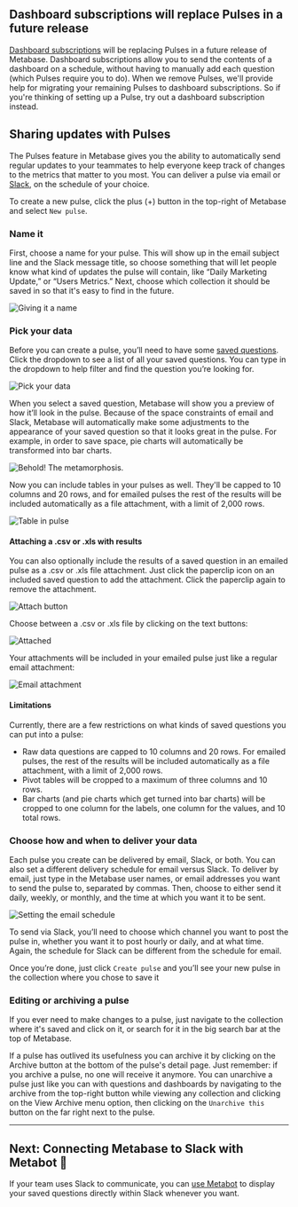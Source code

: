 ## Dashboard subscriptions will replace Pulses in a future release

[Dashboard subscriptions](dashboard-subscriptions) will be replacing Pulses in a future release of Metabase. Dashboard subscriptions allow you to send the contents of a dashboard on a schedule, without having to manually add each question (which Pulses require you to do). When we remove Pulses, we'll provide help for migrating your remaining Pulses to dashboard subscriptions. So if you're thinking of setting up a Pulse, try out a dashboard subscription instead.

## Sharing updates with Pulses

The Pulses feature in Metabase gives you the ability to automatically send regular updates to your teammates to help everyone keep track of changes to the metrics that matter to you most. You can deliver a pulse via email or [Slack](https://slack.com/), on the schedule of your choice.

To create a new pulse, click the plus (+) button in the top-right of Metabase and select `New pulse`.

### Name it

First, choose a name for your pulse. This will show up in the email subject line and the Slack message title, so choose something that will let people know what kind of updates the pulse will contain, like “Daily Marketing Update,” or “Users Metrics.” Next, choose which collection it should be saved in so that it's easy to find in the future.

![Giving it a name](images/pulses/02-name-it.png)

### Pick your data

Before you can create a pulse, you’ll need to have some [saved questions](06-sharing-answers.md). Click the dropdown to see a list of all your saved questions. You can type in the dropdown to help filter and find the question you’re looking for.

![Pick your data](images/pulses/03-pick-your-data.png)

When you select a saved question, Metabase will show you a preview of how it’ll look in the pulse. Because of the space constraints of email and Slack, Metabase will automatically make some adjustments to the appearance of your saved question so that it looks great in the pulse. For example, in order to save space, pie charts will automatically be transformed into bar charts.

![Behold! The metamorphosis.](images/pulses/04-transformation.png)

Now you can include tables in your pulses as well. They'll be capped to 10 columns and 20 rows, and for emailed pulses the rest of the results will be included automatically as a file attachment, with a limit of 2,000 rows.

![Table in pulse](images/pulses/table.png)

#### Attaching a .csv or .xls with results

You can also optionally include the results of a saved question in an emailed pulse as a .csv or .xls file attachment. Just click the paperclip icon on an included saved question to add the attachment. Click the paperclip again to remove the attachment.

![Attach button](images/pulses/attachments/attach-button.png)

Choose between a .csv or .xls file by clicking on the text buttons:

![Attached](images/pulses/attachments/attached.png)

Your attachments will be included in your emailed pulse just like a regular email attachment:

![Email attachment](images/pulses/attachments/email.png)

#### Limitations

Currently, there are a few restrictions on what kinds of saved questions you can put into a pulse:

- Raw data questions are capped to 10 columns and 20 rows. For emailed pulses, the rest of the results will be included automatically as a file attachment, with a limit of 2,000 rows.
- Pivot tables will be cropped to a maximum of three columns and 10 rows.
- Bar charts (and pie charts which get turned into bar charts) will be cropped to one column for the labels, one column for the values, and 10 total rows.

### Choose how and when to deliver your data

Each pulse you create can be delivered by email, Slack, or both. You can also set a different delivery schedule for email versus Slack. To deliver by email, just type in the Metabase user names, or email addresses you want to send the pulse to, separated by commas. Then, choose to either send it daily, weekly, or monthly, and the time at which you want it to be sent.

![Setting the email schedule](images/pulses/05-email-schedule.png)

To send via Slack, you’ll need to choose which channel you want to post the pulse in, whether you want it to post hourly or daily, and at what time. Again, the schedule for Slack can be different from the schedule for email.

Once you’re done, just click `Create pulse` and you’ll see your new pulse in the collection where you chose to save it

### Editing or archiving a pulse

If you ever need to make changes to a pulse, just navigate to the collection where it's saved and click on it, or search for it in the big search bar at the top of Metabase.

If a pulse has outlived its usefulness you can archive it by clicking on the Archive button at the bottom of the pulse's detail page. Just remember: if you archive a pulse, no one will receive it anymore. You can unarchive a pulse just like you can with questions and dashboards by navigating to the archive from the top-right button while viewing any collection and clicking on the View Archive menu option, then clicking on the `Unarchive this` button on the far right next to the pulse.

---

## Next: Connecting Metabase to Slack with Metabot 🤖

If your team uses Slack to communicate, you can [use Metabot](11-metabot.md) to display your saved questions directly within Slack whenever you want.
